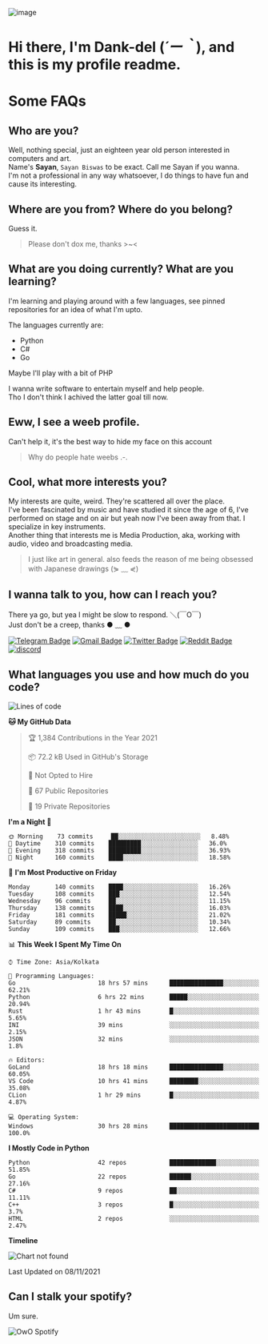 ![image](https://user-images.githubusercontent.com/63096193/125182844-29f20800-e22f-11eb-8dc9-b0f2d29647bb.png)

# **Hi there, I'm Dank-del (*´ー｀*), and this is my profile readme.**
<!--  [![Profile views](https://gpvc.arturio.dev/dank-del)](https://github.com/dank-del) -->
# Some FAQs

## **Who are you?**

Well, nothing special, just an eighteen year old person interested in computers and art. \
Name's **Sayan**, `Sayan Biswas` to be exact. Call me Sayan if you wanna. \
I'm not a professional in any way whatsoever, I do things to have fun and cause its interesting.

## **Where are you from? Where do you belong?**

Guess it.
> Please don't dox me, thanks >~<

## **What are you doing currently? What are you learning?**

I'm learning and playing around with a few languages, see pinned repositories for an idea of what I'm upto.

The languages currently are:

- Python
- C#
- Go

Maybe I'll play with a bit of PHP

I wanna write software to entertain myself and help people. \
Tho I don't think I achived the latter goal till now.

## **Eww, I see a weeb profile.**

Can't help it, it's the best way to hide my face on this account
> Why do people hate weebs .-.

## **Cool, what more interests you?**

My interests are quite, weird. They're scattered all over the place. \
I've been fascinated by music and have studied it since the age of 6, I've performed on stage and on air but yeah now I've been away from that. I specialize in key instruments. \
Another thing that interests me is Media Production, aka, working with audio, video and broadcasting media.

> I just like art in general. also feeds the reason of me being obsessed with Japanese drawings (⋟ ﹏ ⋞)

## **I wanna talk to you, how can I reach you?**

There ya go, but yea I might be slow to respond. ＼(￣O￣) \
Just don't be a creep, thanks ● ﹏ ●

[![Telegram Badge](https://img.shields.io/badge/-dank_as_fuck-1ca0f1?style=flat-square&logo=telegram&logoColor=white&link=https://t.me/dank_as_fuck)](https://t.me/dank_as_fuck)
[![Gmail Badge](https://img.shields.io/badge/-chizuru@kanojo.tk-c14438?style=flat-square&logo=Gmail&logoColor=white&link=mailto:chizuru@kanojo.tk)](mailto:chizuru@kanojo.tk)
[![Twitter Badge](https://img.shields.io/twitter/follow/TheDankDel?style=social)](https://twitter.com/TheDankDel)
[![Reddit Badge](https://img.shields.io/reddit/user-karma/combined/dank_as_fuck_?style=social)](https://www.reddit.com/user/dank_as_fuck_/)
[![discord](https://discord-md-badge.vercel.app/api/shield/506536929152466945?style=social)](https://discordapp.com/users/506536929152466945)

## **What languages you use and how much do you code?**

<!--START_SECTION:waka-->
![Lines of code](https://img.shields.io/badge/From%20Hello%20World%20I%27ve%20Written-948555%20lines%20of%20code-blue)

**🐱 My GitHub Data** 

> 🏆 1,384 Contributions in the Year 2021
 > 
> 📦 72.2 kB Used in GitHub's Storage 
 > 
> 🚫 Not Opted to Hire
 > 
> 📜 67 Public Repositories 
 > 
> 🔑 19 Private Repositories  
 > 
**I'm a Night 🦉** 

```text
🌞 Morning    73 commits     ██░░░░░░░░░░░░░░░░░░░░░░░   8.48% 
🌆 Daytime    310 commits    █████████░░░░░░░░░░░░░░░░   36.0% 
🌃 Evening    318 commits    █████████░░░░░░░░░░░░░░░░   36.93% 
🌙 Night      160 commits    ████░░░░░░░░░░░░░░░░░░░░░   18.58%

```
📅 **I'm Most Productive on Friday** 

```text
Monday       140 commits    ████░░░░░░░░░░░░░░░░░░░░░   16.26% 
Tuesday      108 commits    ███░░░░░░░░░░░░░░░░░░░░░░   12.54% 
Wednesday    96 commits     ██░░░░░░░░░░░░░░░░░░░░░░░   11.15% 
Thursday     138 commits    ████░░░░░░░░░░░░░░░░░░░░░   16.03% 
Friday       181 commits    █████░░░░░░░░░░░░░░░░░░░░   21.02% 
Saturday     89 commits     ██░░░░░░░░░░░░░░░░░░░░░░░   10.34% 
Sunday       109 commits    ███░░░░░░░░░░░░░░░░░░░░░░   12.66%

```


📊 **This Week I Spent My Time On** 

```text
⌚︎ Time Zone: Asia/Kolkata

💬 Programming Languages: 
Go                       18 hrs 57 mins      ███████████████░░░░░░░░░░   62.21% 
Python                   6 hrs 22 mins       █████░░░░░░░░░░░░░░░░░░░░   20.94% 
Rust                     1 hr 43 mins        █░░░░░░░░░░░░░░░░░░░░░░░░   5.65% 
INI                      39 mins             ░░░░░░░░░░░░░░░░░░░░░░░░░   2.15% 
JSON                     32 mins             ░░░░░░░░░░░░░░░░░░░░░░░░░   1.8%

🔥 Editors: 
GoLand                   18 hrs 18 mins      ███████████████░░░░░░░░░░   60.05% 
VS Code                  10 hrs 41 mins      ████████░░░░░░░░░░░░░░░░░   35.08% 
CLion                    1 hr 29 mins        █░░░░░░░░░░░░░░░░░░░░░░░░   4.87%

💻 Operating System: 
Windows                  30 hrs 28 mins      █████████████████████████   100.0%

```

**I Mostly Code in Python** 

```text
Python                   42 repos            █████████████░░░░░░░░░░░░   51.85% 
Go                       22 repos            ██████░░░░░░░░░░░░░░░░░░░   27.16% 
C#                       9 repos             ██░░░░░░░░░░░░░░░░░░░░░░░   11.11% 
C++                      3 repos             █░░░░░░░░░░░░░░░░░░░░░░░░   3.7% 
HTML                     2 repos             ░░░░░░░░░░░░░░░░░░░░░░░░░   2.47%

```


**Timeline**

![Chart not found](https://raw.githubusercontent.com/Dank-del/Dank-del/main/charts/bar_graph.png) 


 Last Updated on 08/11/2021
<!--END_SECTION:waka-->

## **Can I stalk your spotify?**

Um sure.

![OwO Spotify](https://spotify-recently-played-readme.vercel.app/api?user=31fdrsslnr7nvq4ytqwtw7c4rxfm&count=5)
